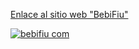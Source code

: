 <a href="https://bebifiupetsite.netlify.app/" target="_blank" rel="noreferrer"> Enlace al sitio web "BebiFiu"

![bebifiu com](https://github.com/KarlaGreta/BebiFiu/assets/109876143/c7246ad9-cfcf-4340-878f-b332b6db874c)
